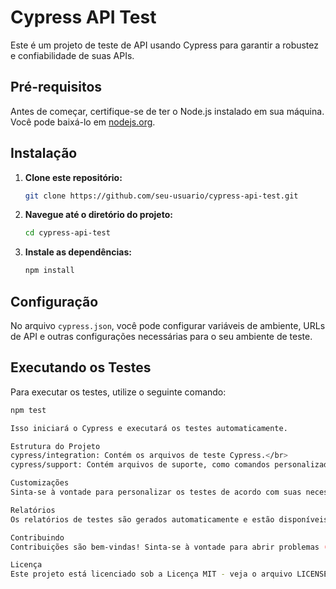 # Cypress API Test

Este é um projeto de teste de API usando Cypress para garantir a robustez e confiabilidade de suas APIs.

## Pré-requisitos

Antes de começar, certifique-se de ter o Node.js instalado em sua máquina. Você pode baixá-lo em [nodejs.org](https://nodejs.org/).

## Instalação

1. **Clone este repositório:**

    ```bash
    git clone https://github.com/seu-usuario/cypress-api-test.git
    ```

2. **Navegue até o diretório do projeto:**

    ```bash
    cd cypress-api-test
    ```

3. **Instale as dependências:**

    ```bash
    npm install
    ```

## Configuração

No arquivo `cypress.json`, você pode configurar variáveis de ambiente, URLs de API e outras configurações necessárias para o seu ambiente de teste.

## Executando os Testes

Para executar os testes, utilize o seguinte comando:

```bash
npm test

Isso iniciará o Cypress e executará os testes automaticamente.

Estrutura do Projeto
cypress/integration: Contém os arquivos de teste Cypress.</br>
cypress/support: Contém arquivos de suporte, como comandos personalizados e configurações globais.</br>

Customizações
Sinta-se à vontade para personalizar os testes de acordo com suas necessidades. Adicione novos casos de teste, comandos personalizados ou ajuste as configurações conforme necessário.

Relatórios
Os relatórios de testes são gerados automaticamente e estão disponíveis na pasta cypress/reports. Abra o arquivo HTML no navegador para visualizar os resultados.

Contribuindo
Contribuições são bem-vindas! Sinta-se à vontade para abrir problemas (issues) e enviar pull requests para melhorar este projeto.

Licença
Este projeto está licenciado sob a Licença MIT - veja o arquivo LICENSE para mais detalhes.
